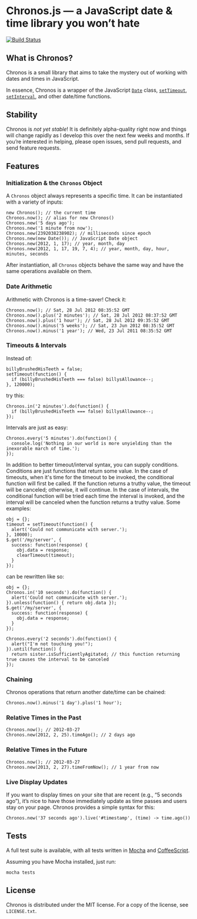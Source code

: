 # Chronos.js — a JavaScript date & time library you won’t hate
[![Build Status](https://travis-ci.org/joshleitzel/chronos.png?branch=master)](https://travis-ci.org/joshleitzel/chronos)

## What is Chronos?

Chronos is a small library that aims to take the mystery out of working with dates and times in JavaScript.

In essence, Chronos is a wrapper of the JavaScript [`Date`](https://developer.mozilla.org/en/JavaScript/Reference/Global_Objects/Date/) class, [`setTimeout`](https://developer.mozilla.org/en/DOM/window.setTimeout), [`setInterval`](https://developer.mozilla.org/en/DOM/window.setInterval), and other date/time functions.

## Stability

Chronos is *not yet stable*! It is definitely alpha-quality right now and things will change rapidly as I develop this over the next few weeks and months. If you’re interested in helping, please open issues, send pull requests, and send feature requests.

## Features
### Initialization & the `Chronos` Object

A `Chronos` object always represents a specific time. It can be instantiated with a variety of inputs:

```
new Chronos(); // the current time
Chronos.now(); // alias for new Chronos()
Chronos.new('5 days ago');
Chronos.new('1 minute from now');
Chronos.new(2392038238902); // milliseconds since epoch
Chronos.new(new Date()); // JavaScript Date object
Chronos.new(2012, 1, 17); // year, month, day
Chronos.new(2012, 1, 17, 19, 7, 4); // year, month, day, hour, minutes, seconds
```

After instantiation, all `Chronos` objects behave the same way and have the same operations available on them.

### Date Arithmetic
Arithmetic with Chronos is a time-saver! Check it:

```
Chronos.now(); // Sat, 28 Jul 2012 08:35:52 GMT 
Chronos.now().plus('2 minutes'); // Sat, 28 Jul 2012 08:37:52 GMT
Chronos.now().plus('1 hour'); // Sat, 28 Jul 2012 09:35:52 GMT
Chronos.now().minus('5 weeks'); // Sat, 23 Jun 2012 08:35:52 GMT
Chronos.now().minus('1 year'); // Wed, 23 Jul 2011 08:35:52 GMT
```

### Timeouts & Intervals

Instead of:

```
billyBrushedHisTeeth = false;
setTimeout(function() {
  if (billyBrushedHisTeeth === false) billysAllowance--;
}, 120000);
```

try this:

```
Chronos.in('2 minutes').do(function() {
  if (billyBrushedHisTeeth === false) billysAllowance--;
});
```

Intervals are just as easy:

```
Chronos.every('5 minutes').do(function() {
  console.log('Nothing in our world is more unyielding than the inexorable march of time.');
});
```

In addition to better timeout/interval syntax, you can supply conditions. Conditions are just functions that return some value. In the case of timeouts, when it's time for the timeout to be invoked, the conditional function will first be called. If the function returns a truthy value, the timeout will be canceled; otherwise, it will continue. In the case of intervals, the conditional function will be tried each time the interval is invoked, and the interval will be canceled when the function returns a truthy value. Some examples: 

```
obj = {};
timeout = setTimeout(function() {
  alert('Could not communicate with server.');
}, 10000);
$.get('/my/server', {
  success: function(response) {
    obj.data = response;
    clearTimeout(timeout);
  }
});
```

can be rewritten like so:

```
obj = {};
Chronos.in('10 seconds').do(function() {
  alert('Could not communicate with server.');
}).unless(function() { return obj.data });
$.get('/my/server', {
  success: function(response) {
    obj.data = response;
  }
});
```
 
```
Chronos.every('2 seconds').do(function() {
  alert("I'm not touching you!");
}).until(function() {
  return sister.isSufficientlyAgitated; // this function returning true causes the interval to be canceled
});
```

### Chaining

Chronos operations that return another date/time can be chained:

```
Chronos.now().minus('1 day').plus('1 hour');
```

### Relative Times in the Past

```
Chronos.now(); // 2012-03-27
Chronos.new(2012, 2, 25).timeAgo(); // 2 days ago
```

### Relative Times in the Future

```
Chronos.now(); // 2012-03-27
Chronos.new(2013, 2, 27).timeFromNow(); // 1 year from now
```

### Live Display Updates
If you want to display times on your site that are recent (e.g., “5 seconds ago”), it’s nice to have those immediately update as time passes and users stay on your page. Chronos provides a simple syntax for this:

```
Chronos.new('37 seconds ago').live('#timestamp', (time) -> time.ago())
```

## Tests

A full test suite is available, with all tests written in [Mocha](http://visionmedia.github.com/mocha/) and [CoffeeScript](http://coffeescript.org).

Assuming you have Mocha installed, just run:

```
mocha tests
```

## License

Chronos is distributed under the MIT license. For a copy of the license, see `LICENSE.txt`.
